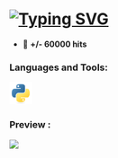 # [![Typing SVG](https://readme-typing-svg.herokuapp.com?color=00F716&vCenter=true&lines=+AZ+Proxy+Scrapper)](https://git.io/typing-svg)

- 🔩 **+/- 60000 hits**

<h3 align="left">Languages and Tools:</h3>
<p align="left"> <a href="https://www.python.org" target="_blank" rel="noreferrer"> <img src="https://raw.githubusercontent.com/devicons/devicon/master/icons/python/python-original.svg" alt="python" width="40" height="40"/> </a> </p>

<h3 align="left">Preview :</h3>

<img src="https://media.discordapp.net/attachments/1167817435395665991/1350559350170714152/image.png?ex=67d72de9&is=67d5dc69&hm=98de4d446f1d792673e1567e94bd6fb00a523646b8e4d4bee3ff6ddd24759613&=&format=webp&quality=lossless">
